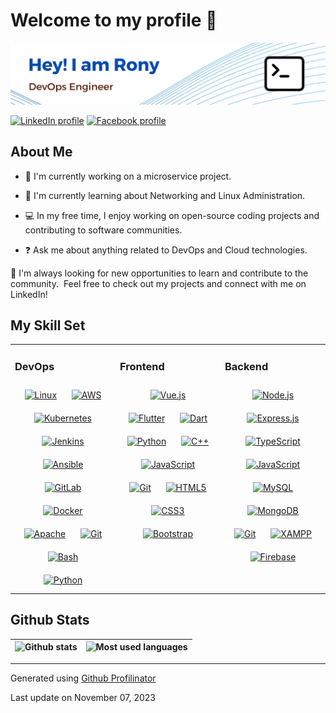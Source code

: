 # Welcome to my profile 👋

![Header](./profile-banner.png)

[![LinkedIn profile](https://img.shields.io/badge/LinkedIn-0077B5?style=for-the-badge&logo=linkedin&logoColor=white)](https://linkedin.com/in/mohammadrony) [![Facebook profile](https://img.shields.io/badge/Facebook-20BEFF?&style=for-the-badge&logo=facebook&logoColor=white)](https://www.facebook.com/profile.php?id=100062895648571)

## About Me

- 🔭 I'm currently working on a microservice project.

- 🌱 I'm currently learning about Networking and Linux Administration.

- 💻 In my free time, I enjoy working on open-source coding projects and contributing to software communities.

- ❓ Ask me about anything related to DevOps and Cloud technologies.

🚀 I'm always looking for new opportunities to learn and contribute to the community.  Feel free to check out my projects and connect with me on LinkedIn!

</td></tr></table>

## My Skill Set

<table><tr><td valign="top" width="33%">

### DevOps

<div align="center">
<a href="https://www.linux.org/" target="_blank"><img style="margin: 10px" src="https://cdn.simpleicons.org/linux/185886" alt="Linux" height="50" /></a>
<a href="https://aws.amazon.com/" target="_blank"><img style="margin: 10px" src="https://cdn.simpleicons.org/amazonaws/232F3E" alt="AWS" height="50" /></a>
<a href="https://kubernetes.io/" target="_blank"><img style="margin: 10px" src="https://cdn.simpleicons.org/kubernetes/326CE5" alt="Kubernetes" height="50" /></a>
<a href="https://www.jenkins.io/" target="_blank"><img style="margin: 10px" src="https://cdn.simpleicons.org/jenkins/000000/D24939" alt="Jenkins" height="50" /></a>
<a href="https://www.ansible.com/" target="_blank"><img style="margin: 10px" src="https://cdn.simpleicons.org/ansible/1A1917/EE0000" alt="Ansible" height="50" /></a>
<a href="https://about.gitlab.com/" target="_blank"><img style="margin: 10px" src="https://cdn.simpleicons.org/gitlab/FC6D26" alt="GitLab" height="50" /></a>
<a href="https://www.docker.com/" target="_blank"><img style="margin: 10px" src="https://cdn.simpleicons.org/docker/2496ED" alt="Docker" height="50" /></a>
<a href="https://www.apache.org/" target="_blank"><img style="margin: 10px" src="https://cdn.simpleicons.org/apache/D22128" alt="Apache" height="50" /></a>
<a href="https://github.com/" target="_blank"><img style="margin: 10px" src="https://cdn.simpleicons.org/git/F05032" alt="Git" height="50" /></a>
<a href="https://www.gnu.org/software/bash/" target="_blank"><img style="margin: 10px" src="https://cdn.simpleicons.org/gnubash/4EAA25" alt="Bash" height="50" /></a>
<a href="https://www.python.org/" target="_blank"><img style="margin: 10px" src="https://cdn.simpleicons.org/python/3776AB" alt="Python" height="50" /></a>
</div>

</td>
<td valign="top" width="33%">

### Frontend

<div align="center">

<a href="https://vuejs.org/" target="_blank"><img style="margin: 10px" src="https://cdn.simpleicons.org/vuedotjs/4FC08D" alt="Vue.js" height="50" /></a>
<a href="https://flutter.dev/" target="_blank"><img style="margin: 10px" src="https://cdn.simpleicons.org/flutter/02569B" alt="Flutter" height="50" /></a>
<a href="https://dart.dev/" target="_blank"><img style="margin: 10px" src="https://cdn.simpleicons.org/dart/0175C2" alt="Dart" height="50" /></a>
<a href="https://www.python.org/" target="_blank"><img style="margin: 10px" src="https://cdn.simpleicons.org/python/3776AB" alt="Python" height="50" /></a>
<a href="https://www.cplusplus.com/" target="_blank"><img style="margin: 10px" src="https://cdn.simpleicons.org/c++/00599C" alt="C++" height="50" /></a>
<a href="https://www.javascript.com/" target="_blank"><img style="margin: 10px" src="https://cdn.simpleicons.org/javascript/F7DF1E" alt="JavaScript" height="50" /></a>
<a href="https://github.com/" target="_blank"><img style="margin: 10px" src="https://cdn.simpleicons.org/git/F05032" alt="Git" height="50" /></a>
<a href="https://en.wikipedia.org/wiki/HTML5" target="_blank"><img style="margin: 10px" src="https://cdn.simpleicons.org/html5/E34F26" alt="HTML5" height="50" /></a>
<a href="https://www.w3schools.com/css/" target="_blank"><img style="margin: 10px" src="https://cdn.simpleicons.org/css3/E34F26" alt="CSS3" height="50" /></a>
<a href="https://getbootstrap.com/docs/3.4/javascript/" target="_blank"><img style="margin: 10px" src="https://cdn.simpleicons.org/bootstrap/7952B3" alt="Bootstrap" height="50" /></a>
</div>

</td><td valign="top" width="33%">

### Backend

<div align="center">
<a href="https://nodejs.org/" target="_blank"><img style="margin: 10px" src="https://cdn.simpleicons.org/nodedotjs/339933" alt="Node.js" height="50" /></a>
<a href="https://expressjs.com/" target="_blank"><img style="margin: 10px" src="https://cdn.simpleicons.org/express/000000" alt="Express.js" height="50" /></a>
<a href="https://www.typescriptlang.org/" target="_blank"><img style="margin: 10px" src="https://cdn.simpleicons.org/typescript/3178C6" alt="TypeScript" height="50" /></a>
<a href="https://www.javascript.com/" target="_blank"><img style="margin: 10px" src="https://cdn.simpleicons.org/javascript/F7DF1E" alt="JavaScript" height="50" /></a>
<a href="https://www.mysql.com/" target="_blank"><img style="margin: 10px" src="https://cdn.simpleicons.org/mysql/4479A1" alt="MySQL" height="50" /></a>
<a href="https://www.mongodb.com/" target="_blank"><img style="margin: 10px" src="https://cdn.simpleicons.org/mongodb/47A248" alt="MongoDB" height="50" /></a>
<a href="https://github.com/" target="_blank"><img style="margin: 10px" src="https://cdn.simpleicons.org/git/F05032" alt="Git" height="50" /></a>
<a href="https://www.apachefriends.org/" target="_blank"><img style="margin: 10px" src="https://cdn.simpleicons.org/xampp/FB7A24" alt="XAMPP" height="50" /></a>
<a href="https://firebase.google.com/" target="_blank"><img style="margin: 10px" src="https://cdn.simpleicons.org/firebase/FFCA28" alt="Firebase" height="50" /></a>
</div>
</td></tr></table>

## Github Stats

![Github stats](https://github-readme-stats-sigma-five.vercel.app/api?username=mohammadrony&show_icons=true&count_private=true&hide_border=true&theme=cobalt&bg_color=30,193549,185886) | ![Most used languages](https://github-readme-stats-sigma-five.vercel.app/api/top-langs/?username=mohammadrony&include_all_commits=false&count_private=false&layout=compact&hide_border=true&theme=cobalt&bg_color=30,193549,185886) |
------------|-------------|

---------------------------

Generated using [Github Profilinator](https://profilinator.rishav.dev/)

Last update on November 07, 2023
